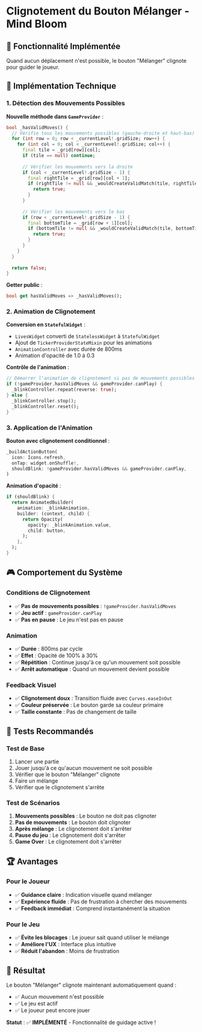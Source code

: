 # Clignotement du Bouton Mélanger - Mind Bloom

## 🎯 **Fonctionnalité Implémentée**

Quand aucun déplacement n'est possible, le bouton "Mélanger" clignote pour guider le joueur.

## 🔧 **Implémentation Technique**

### 1. **Détection des Mouvements Possibles**

**Nouvelle méthode dans `GameProvider`** :
```dart
bool _hasValidMoves() {
  // Vérifie tous les mouvements possibles (gauche-droite et haut-bas)
  for (int row = 0; row < _currentLevel!.gridSize; row++) {
    for (int col = 0; col < _currentLevel!.gridSize; col++) {
      final tile = _grid[row][col];
      if (tile == null) continue;
      
      // Vérifier les mouvements vers la droite
      if (col < _currentLevel!.gridSize - 1) {
        final rightTile = _grid[row][col + 1];
        if (rightTile != null && _wouldCreateValidMatch(tile, rightTile)) {
          return true;
        }
      }
      
      // Vérifier les mouvements vers le bas
      if (row < _currentLevel!.gridSize - 1) {
        final bottomTile = _grid[row + 1][col];
        if (bottomTile != null && _wouldCreateValidMatch(tile, bottomTile)) {
          return true;
        }
      }
    }
  }
  
  return false;
}
```

**Getter public** :
```dart
bool get hasValidMoves => _hasValidMoves();
```

### 2. **Animation de Clignotement**

**Conversion en `StatefulWidget`** :
- `LivesWidget` converti de `StatelessWidget` à `StatefulWidget`
- Ajout de `TickerProviderStateMixin` pour les animations
- `AnimationController` avec durée de 800ms
- Animation d'opacité de 1.0 à 0.3

**Contrôle de l'animation** :
```dart
// Démarrer l'animation de clignotement si pas de mouvements possibles
if (!gameProvider.hasValidMoves && gameProvider.canPlay) {
  _blinkController.repeat(reverse: true);
} else {
  _blinkController.stop();
  _blinkController.reset();
}
```

### 3. **Application de l'Animation**

**Bouton avec clignotement conditionnel** :
```dart
_buildActionButton(
  icon: Icons.refresh,
  onTap: widget.onShuffle!,
  shouldBlink: !gameProvider.hasValidMoves && gameProvider.canPlay,
)
```

**Animation d'opacité** :
```dart
if (shouldBlink) {
  return AnimatedBuilder(
    animation: _blinkAnimation,
    builder: (context, child) {
      return Opacity(
        opacity: _blinkAnimation.value,
        child: button,
      );
    },
  );
}
```

## 🎮 **Comportement du Système**

### Conditions de Clignotement
- ✅ **Pas de mouvements possibles** : `!gameProvider.hasValidMoves`
- ✅ **Jeu actif** : `gameProvider.canPlay`
- ✅ **Pas en pause** : Le jeu n'est pas en pause

### Animation
- ✅ **Durée** : 800ms par cycle
- ✅ **Effet** : Opacité de 100% à 30%
- ✅ **Répétition** : Continue jusqu'à ce qu'un mouvement soit possible
- ✅ **Arrêt automatique** : Quand un mouvement devient possible

### Feedback Visuel
- ✅ **Clignotement doux** : Transition fluide avec `Curves.easeInOut`
- ✅ **Couleur préservée** : Le bouton garde sa couleur primaire
- ✅ **Taille constante** : Pas de changement de taille

## 🧪 **Tests Recommandés**

### Test de Base
1. Lancer une partie
2. Jouer jusqu'à ce qu'aucun mouvement ne soit possible
3. Vérifier que le bouton "Mélanger" clignote
4. Faire un mélange
5. Vérifier que le clignotement s'arrête

### Test de Scénarios
1. **Mouvements possibles** : Le bouton ne doit pas clignoter
2. **Pas de mouvements** : Le bouton doit clignoter
3. **Après mélange** : Le clignotement doit s'arrêter
4. **Pause du jeu** : Le clignotement doit s'arrêter
5. **Game Over** : Le clignotement doit s'arrêter

## 🏆 **Avantages**

### Pour le Joueur
- ✅ **Guidance claire** : Indication visuelle quand mélanger
- ✅ **Expérience fluide** : Pas de frustration à chercher des mouvements
- ✅ **Feedback immédiat** : Comprend instantanément la situation

### Pour le Jeu
- ✅ **Évite les blocages** : Le joueur sait quand utiliser le mélange
- ✅ **Améliore l'UX** : Interface plus intuitive
- ✅ **Réduit l'abandon** : Moins de frustration

## 🎯 **Résultat**

Le bouton "Mélanger" clignote maintenant automatiquement quand :
- ✅ Aucun mouvement n'est possible
- ✅ Le jeu est actif
- ✅ Le joueur peut encore jouer

**Statut** : ✅ **IMPLÉMENTÉ** - Fonctionnalité de guidage active !
